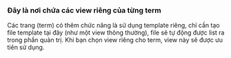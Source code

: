 ### Đây là nơi chứa các view riêng của từng term

Các trang (term) có thêm chức năng là sử dụng template riêng, chỉ cần tạo file template tại đây (như một view thông thường), file sẽ tự động được list ra trong phần quản trị. Khi bạn chọn view riêng cho term, view này sẽ được ưu tiên sử dụng.
